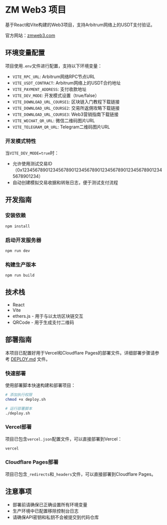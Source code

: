 # ZM Web3 项目

基于React和Vite构建的Web3项目，支持Arbitrum网络上的USDT支付验证。

官方网站：[zmweb3.com](https://zmweb3.com)

## 环境变量配置

项目使用`.env`文件进行配置，支持以下环境变量：

- `VITE_RPC_URL`: Arbitrum网络RPC节点URL
- `VITE_USDT_CONTRACT`: Arbitrum网络上的USDT合约地址
- `VITE_PAYMENT_ADDRESS`: 支付收款地址
- `VITE_DEV_MODE`: 开发模式设置（true/false）
- `VITE_DOWNLOAD_URL_COURSE1`: 区块链入门教程下载链接
- `VITE_DOWNLOAD_URL_COURSE2`: 交易所返佣攻略下载链接
- `VITE_DOWNLOAD_URL_COURSE3`: Web3营销指南下载链接
- `VITE_WECHAT_QR_URL`: 微信二维码图片URL
- `VITE_TELEGRAM_QR_URL`: Telegram二维码图片URL

### 开发模式特性

当`VITE_DEV_MODE=true`时：

- 允许使用测试交易ID（0x1234567890123456789012345678901234567890123456789012345678901234）
- 自动创建模拟交易收据和转账日志，便于测试支付流程

## 开发指南

### 安装依赖

```bash
npm install
```

### 启动开发服务器

```bash
npm run dev
```

### 构建生产版本

```bash
npm run build
```

## 技术栈

- React
- Vite
- ethers.js - 用于与以太坊区块链交互
- QRCode - 用于生成支付二维码

## 部署指南

本项目已配置好用于Vercel和Cloudflare Pages的部署文件。详细部署步骤请参考 [DEPLOY.md](./DEPLOY.md) 文件。

### 快速部署

使用部署脚本快速构建和部署项目：

```bash
# 添加执行权限
chmod +x deploy.sh

# 运行部署脚本
./deploy.sh
```

### Vercel部署

项目已包含`vercel.json`配置文件，可以直接部署到Vercel：

```bash
vercel
```

### Cloudflare Pages部署

项目已包含`_redirects`和`_headers`文件，可以直接部署到Cloudflare Pages。

## 注意事项

- 部署前请确保已正确设置所有环境变量
- 生产环境中已配置移除控制台日志
- 请确保API密钥和私钥不会被提交到代码仓库
